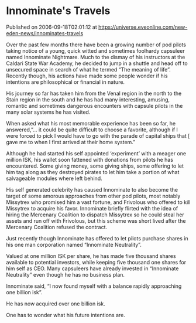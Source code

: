 # Innominate's Travels
Published on 2006-09-18T02:01:12 at https://universe.eveonline.com/new-eden-news/innominates-travels

Over the past few months there have been a growing number of pod pilots taking notice of a young, quick witted and sometimes foolhardy capsuleer named Innominate Nightmare. Much to the dismay of his instructors at the Caldari State War Academy, he decided to jump in a shuttle and head off to unsecured space in search of what he termed “The meaning of life”. Recently though, his actions have made some people wonder if his intentions are philosophical or financial in nature. 

His journey so far has taken him from the Venal region in the north to the Stain region in the south and he has had many interesting, amusing, romantic and sometimes dangerous encounters with capsule pilots in the many solar systems he has visited. 

When asked what his most memorable experience has been so far, he answered,”… it could be quite difficult to choose a favorite, although if I were forced to pick I would have to go with the parade of capital ships that [ gave me to when I first arrived at their home system.” 

Although he had started his self appointed ‘experiment’ with a meager one million ISK, his wallet soon fattened with donations from pilots he has encountered. Some giving money, some giving ships, some offering to let him tag along as they destroyed pirates to let him take a portion of what salvageable modules where left behind. 

His self generated celebrity has caused Innominate to also become the target of some amorous approaches from other pod pilots, most notably Missytrex who promised him a vast fortune, and Frivolous who offered to kill Missytrex to acquire his favor. Innominate briefly flirted with the idea of hiring the Mercenary Coalition to dispatch Missytrex so he could steal her assets and run off with Frivolous, but this scheme was short lived after the Mercenary Coalition refused the contract. 

Just recently though Innominate has offered to let pilots purchase shares in his one man corporation named “Innominate Neutrality”. 

Valued at one million ISK per share, he has made five thousand shares available to potential investors, while keeping five thousand one shares for him self as CEO. Many capsuleers have already invested in “Innominate Neutrality” even though he has no business plan. 

Innominate said, “I now found myself with a balance rapidly approaching one billion isk”. 

He has now acquired over one billion isk. 

One has to wonder what his future intentions are.
